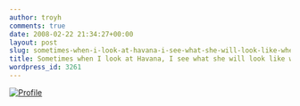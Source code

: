 ```yaml
---
author: troyh
comments: true
date: 2008-02-22 21:34:27+00:00
layout: post
slug: sometimes-when-i-look-at-havana-i-see-what-she-will-look-like-when-shes-older
title: Sometimes when I look at Havana, I see what she will look like when she's older...
wordpress_id: 3261
---
```


[![Profile](http://farm3.static.flickr.com/2327/2283925847_a33cc000d6.jpg)](http://www.flickr.com/photos/troyh/2283925847/)
